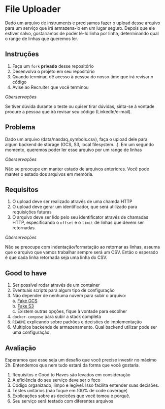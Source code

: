 # File Uploader

Dado um arquivo de instruments e precisamos fazer o upload desse arquivo para um serviço que irá armazena-lo em um lugar seguro. Depois que ele estiver salvo, gostaríamos de poder lê-lo linha por linha, determinando qual o range de linhas que queremos ler.

## Instruções

1. Faça um `fork` __privado__ desse repositório
2. Desenvolva o projeto em seu repositório
3. Quando terminar, dê acesso à pessoa do nosso time que irá revisar o código
4. Avise ao Recruiter que você terminou

_Oberservações_

Se tiver dúvida durante o teste ou quiser tirar dúvidas, sinta-se à vontade procure a pessoa que irá revisar seu código (LinkedIn/e-mail).

## Problema

Dado um arquivo (data/nasdaq_symbols.csv), faça o upload dele para algum backend de storage (GCS, S3, local filesystem...). Em um segundo momento, queremos poder ler esse arquivo por um range de linhas

_Oberservações_

Não se preocupe em manter estado de arquivos anteriores. Você pode manter o estado dos arquivos em memória.

## Requisitos

1. O upload deve ser realizado através de uma chamda HTTP
2. O upload deve gerar um identificador, que será utilizado para requisições futuras
2. O arquivo deve ser lido pelo seu identificator através de chamadas HTTP, especificando o `offset` e o `limit` de linhas que devem ser retornadas.


_Oberservações_

Não se preocupe com indentação/formatação ao retornar as linhas, assuma que o arquivo que vamos trabalhar sempre será um CSV. Então o esperado é que cada linha retornada seja uma linha do CSV.

## Good to have

1. Ser possível rodar através de um container
2. Eventuais scripts para algum tipo de configuração
3. Não depender de nenhuma núvem para subir o arquivo:  
  a. [Fake GCS](https://github.com/fsouza/fake-gcs-server)  
  b. [Fake S3](https://github.com/jubos/fake-s3)  
  c. Existem outras opções, fique à vontade para escolher  
4. `docker-compose` para subir a stack completa
5. `README` explicando sobre padrões e decisões de implementação 
6. Multiplos backends de armazenamento. Qual backend utilizar pode ser uma configuração.

## Avaliação

Esperamos que esse seja um desafio que você precise investir no máximo 2h. Entendemos que nem tudo estará da forma que você gostaria.

1. Requisitos e Good to Haves são levados em consideração
2. A eficiência do seu serviço deve ser o foco
3. Código organizado, limpo e legível. Isso facilita entender suas decisões.
4. Testes unitários (não foque em 100% de code coverage)
5. Explicações sobre as decicões que você tomou e porquê.
6. Seu serviço será testado com diferentes arquivos